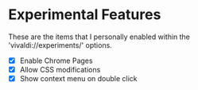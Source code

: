 # Experimental Features
These are the items that I personally enabled within the 'vivaldi://experiments/' options.

* [x] Enable Chrome Pages
* [x] Allow CSS modifications
* [x] Show context menu on double click
